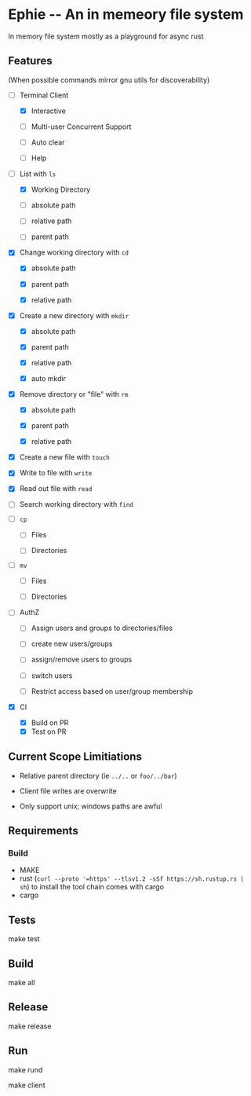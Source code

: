 # Ephie -- An in memeory file system

In memory file system mostly as a playground for async rust

## Features
(When possible commands mirror gnu utils for discoverability)

- [ ] Terminal Client

  - [X] Interactive

  - [ ] Multi-user Concurrent Support

  - [ ] Auto clear

  - [ ] Help

- [ ] List with `ls`

  - [X] Working Directory

  - [ ] absolute path

  - [ ] relative path

  - [ ] parent path

- [X] Change working directory with `cd`

  - [X] absolute path

  - [X] parent path

  - [X] relative path

- [X] Create a new directory with `mkdir`

  - [X] absolute path

  - [X] parent path

  - [X] relative path

  - [X] auto mkdir

- [X] Remove directory or "file" with `rm`

  - [X] absolute path

  - [X] parent path

  - [X] relative path

- [X] Create a new file with `touch`

- [X] Write to file with `write`

- [X] Read out file with `read`

- [ ] Search working directory with `find`

- [ ] `cp`

  - [ ] Files

  - [ ] Directories

- [ ] `mv`

  - [ ] Files

  - [ ] Directories

- [ ] AuthZ

  - [ ] Assign users and groups to directories/files

  - [ ] create new users/groups

  - [ ] assign/remove users to groups

  - [ ] switch users

  - [ ] Restrict access based on user/group membership 

- [X] CI
  - [X] Build on PR
  - [X] Test on PR

## Current Scope Limitiations

- Relative parent directory (ie `../..` or `foo/../bar`)

- Client file writes are overwrite

- Only support unix; windows paths are awful


## Requirements
### Build
- MAKE
- rust (`curl --proto '=https' --tlsv1.2 -sSf https://sh.rustup.rs | sh`) to install the tool chain comes with cargo
- cargo

## Tests
make test

## Build
make all

## Release
make release

## Run
make rund

make client

